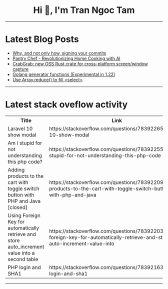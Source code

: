 <h1 align="center">Hi 👋, I'm Tran Ngoc Tam</h1>

---

# Latest Blog Posts 
<!-- BLOG-POST-LIST:START -->
- [Why, and not only how, signing your commits](https://dev.to/ccoveille/why-and-not-only-how-signing-your-commits-4nja)
- [Pantry Chef - Revolutionizing Home Cooking with AI](https://dev.to/ssukhpinder/pantry-chef-revolutionizing-home-cooking-with-ai-188b)
- [CrabGrab: new OSS Rust crate for cross-platform screen/window capture](https://dev.to/diamond/crabgrab-new-oss-rust-crate-for-cross-platform-screenwindow-capture-120n)
- [Golang generator functions &lpar;Experimental in 1.22&rpar;](https://dev.to/crusty0gphr/golang-generator-functions-experimental-in-122-dl2)
- [Use Array.reduce&lpar;&rpar; to fill &lt;select&gt;](https://dev.to/andrewelans/use-arrayreduce-to-fill-26eo)
<!-- BLOG-POST-LIST:END -->

---

# Latest stack oveflow activity
<table>
  <tr><th>Title</th><th>Link</th></tr>
  <!-- STACKOVERFLOW:START --><tr><td>Laravel 10 show modal</td><td>https://stackoverflow.com/questions/78392265/laravel-10-show-modal</td></tr><tr><td>Am i stupid for not understanding this php code?</td><td>https://stackoverflow.com/questions/78392255/am-i-stupid-for-not-understanding-this-php-code</td></tr><tr><td>Adding products to the cart with toggle switch button with PHP and Java [closed]</td><td>https://stackoverflow.com/questions/78392209/adding-products-to-the-cart-with-toggle-switch-button-with-php-and-java</td></tr><tr><td>Using Foreign Key for automatically retrieve and store auto_increment value into a second table</td><td>https://stackoverflow.com/questions/78392203/using-foreign-key-for-automatically-retrieve-and-store-auto-increment-value-into</td></tr><tr><td>PHP login and SHA1</td><td>https://stackoverflow.com/questions/78392163/php-login-and-sha1</td></tr><!-- STACKOVERFLOW:END -->
</table>

---


